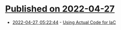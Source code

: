 # [Published on 2022-04-27](index.md)

* [2022-04-27, 05:22:44](https://news.ycombinator.com/item?id=31176619) - [Using Actual Code for IaC](https://nitric.io/blog/config-as-code)
